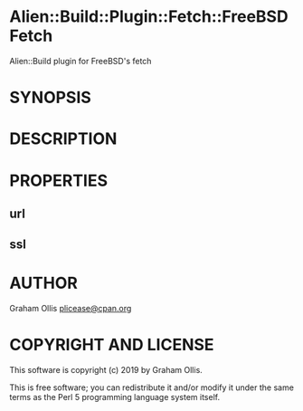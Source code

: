 # Alien::Build::Plugin::Fetch::FreeBSDFetch

Alien::Build plugin for FreeBSD's fetch

# SYNOPSIS

# DESCRIPTION

# PROPERTIES

## url

## ssl

# AUTHOR

Graham Ollis <plicease@cpan.org>

# COPYRIGHT AND LICENSE

This software is copyright (c) 2019 by Graham Ollis.

This is free software; you can redistribute it and/or modify it under
the same terms as the Perl 5 programming language system itself.
